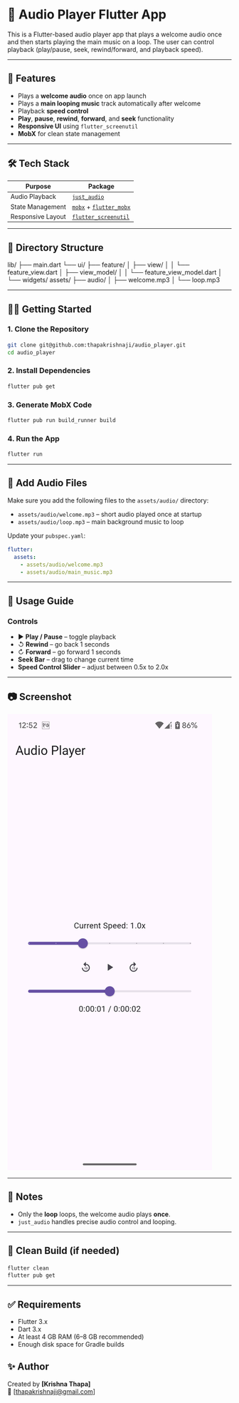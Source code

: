 # 🎵 Audio Player Flutter App

This is a Flutter-based audio player app that plays a welcome audio once and then starts playing the main music on a loop. The user can control playback (play/pause, seek, rewind/forward, and playback speed).

---

## 🚀 Features

- Plays a **welcome audio** once on app launch
- Plays a **main looping music** track automatically after welcome
- Playback **speed control**
- **Play**, **pause**, **rewind**, **forward**, and **seek** functionality
- **Responsive UI** using `flutter_screenutil`
- **MobX** for clean state management

---

## 🛠️ Tech Stack

| Purpose            | Package             |
|--------------------|---------------------|
| Audio Playback     | [`just_audio`](https://pub.dev/packages/just_audio) |
| State Management   | [`mobx`](https://pub.dev/packages/mobx) + [`flutter_mobx`](https://pub.dev/packages/flutter_mobx) |
| Responsive Layout  | [`flutter_screenutil`](https://pub.dev/packages/flutter_screenutil) |

---

## 📁 Directory Structure

lib/
├── main.dart
└── ui/
    ├── feature/
    │   ├── view/
    │   │   └── feature_view.dart
    │   ├── view_model/
    │   │   └── feature_view_model.dart
    │   └── widgets/
assets/
├── audio/
│   ├── welcome.mp3
│   └── loop.mp3

---

## 🧑‍💻 Getting Started

### 1. Clone the Repository

```bash
git clone git@github.com:thapakrishnaji/audio_player.git
cd audio_player
```

### 2. Install Dependencies

```bash
flutter pub get
```

### 3. Generate MobX Code

```bash
flutter pub run build_runner build
```

### 4. Run the App

```bash
flutter run
```

---

## 🎵 Add Audio Files

Make sure you add the following files to the `assets/audio/` directory:

- `assets/audio/welcome.mp3` – short audio played once at startup
- `assets/audio/loop.mp3` – main background music to loop

Update your `pubspec.yaml`:

```yaml
flutter:
  assets:
    - assets/audio/welcome.mp3
    - assets/audio/main_music.mp3
```

---

## 🧪 Usage Guide

### Controls

- ▶ **Play / Pause** – toggle playback
- ↺ **Rewind** – go back 1 seconds
- ↻ **Forward** – go forward 1 seconds
- **Seek Bar** – drag to change current time
- **Speed Control Slider** – adjust between 0.5x to 2.0x

---

## 📷 Screenshot

![Description of screenshot](assets/screenshots/player_ui.png)

---

## 📌 Notes

- Only the **loop** loops, the welcome audio plays **once**.
- `just_audio` handles precise audio control and looping.

---

## 🧼 Clean Build (if needed)

```bash
flutter clean
flutter pub get
```

---

## ✅ Requirements

- Flutter 3.x
- Dart 3.x
- At least 4 GB RAM (6–8 GB recommended)
- Enough disk space for Gradle builds

## ✨ Author

Created by **[Krishna Thapa]**  
📧 [thapakrishnaji@gmail.com]
